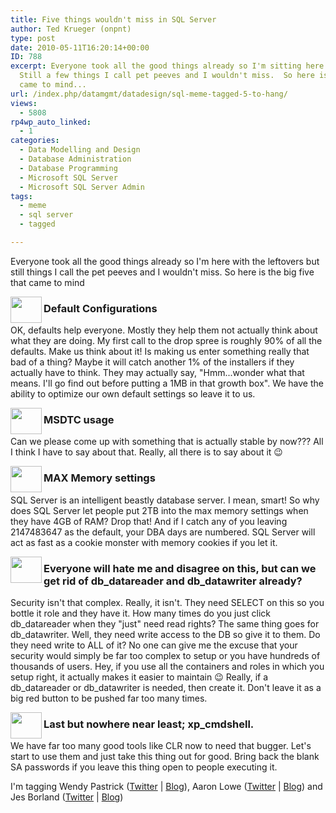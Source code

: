 ```yaml
---
title: Five things wouldn't miss in SQL Server
author: Ted Krueger (onpnt)
type: post
date: 2010-05-11T16:20:14+00:00
ID: 788
excerpt: Everyone took all the good things already so I'm sitting here with the leftovers.  
  Still a few things I call pet peeves and I wouldn't miss.  So here is the big five that 
  came to mind...
url: /index.php/datamgmt/datadesign/sql-meme-tagged-5-to-hang/
views:
  - 5808
rp4wp_auto_linked:
  - 1
categories:
  - Data Modelling and Design
  - Database Administration
  - Database Programming
  - Microsoft SQL Server
  - Microsoft SQL Server Admin
tags:
  - meme
  - sql server
  - tagged

---
```

Everyone took all the good things already so I'm here with the leftovers but still things I call the pet peeves and I wouldn't miss. So here is the big five that came to mind

<div class="image_block">
  <img src="/wp-content/uploads/blogs/DataMgmt/bullet.gif" alt="" title="" width="50" height="42" align="left" />
</div>

### Default Configurations

OK, defaults help everyone. Mostly they help them not actually think about what they are doing. My first call to the drop spree is roughly 90% of all the defaults. Make us think about it! Is making us enter something really that bad of a thing? Maybe it will catch another 1% of the installers if they actually have to think. They may actually say, "Hmm...wonder what that means. I'll go find out before putting a 1MB in that growth box". We have the ability to optimize our own default settings so leave it to us. 

<div class="image_block">
  <img src="/wp-content/uploads/blogs/DataMgmt/bullet.gif" alt="" title="" width="50" height="42" align="left" />
</div>

### MSDTC usage

Can we please come up with something that is actually stable by now??? All I think I have to say about that. Really, all there is to say about it 😉

<div class="image_block">
  <img src="/wp-content/uploads/blogs/DataMgmt/bullet.gif" alt="" title="" width="50" height="42" align="left" />
</div>

### MAX Memory settings

SQL Server is an intelligent beastly database server. I mean, smart! So why does SQL Server let people put 2TB into the max memory settings when they have 4GB of RAM? Drop that! And if I catch any of you leaving 2147483647 as the default, your DBA days are numbered. SQL Server will act as fast as a cookie monster with memory cookies if you let it. 

<div class="image_block">
  <img src="/wp-content/uploads/blogs/DataMgmt/bullet.gif" alt="" title="" width="50" height="42" align="left" />
</div>

### Everyone will hate me and disagree on this, but can we get rid of db\_datareader and db\_datawriter already?

Security isn't that complex. Really, it isn't. They need SELECT on this so you bottle it role and they have it. How many times do you just click db\_datareader when they "just" need read rights? The same thing goes for db\_datawriter. Well, they need write access to the DB so give it to them. Do they need write to ALL of it? No one can give me the excuse that your security would simply be far too complex to setup or you have hundreds of thousands of users. Hey, if you use all the containers and roles in which you setup right, it actually makes it easier to maintain 😉 Really, if a db\_datareader or db\_datawriter is needed, then create it. Don't leave it as a big red button to be pushed far too many times.

<div class="image_block">
  <img src="/wp-content/uploads/blogs/DataMgmt/bullet.gif" alt="" title="" width="50" height="42" align="left" />
</div>

### Last but nowhere near least; xp_cmdshell.

We have far too many good tools like CLR now to need that bugger. Let's start to use them and just take this thing out for good. Bring back the blank SA passwords if you leave this thing open to people executing it. 

I'm tagging Wendy Pastrick ([Twitter][1] | [Blog][2]), Aaron Lowe ([Twitter][3] | [Blog][4]) and Jes Borland ([Twitter][5] | [Blog][6])

 [1]: http://twitter.com/wendy_dance
 [2]: http://wendyverse.blogspot.com/
 [3]: http://twitter.com/Vendoran
 [4]: http://www.aaronlowe.net/
 [5]: http://twitter.com/grrl_geek
 [6]: http://jesborland.wordpress.com/